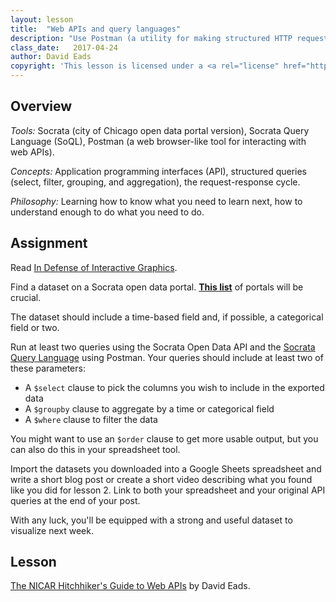 ```yaml
---
layout: lesson
title:  "Web APIs and query languages"
description: "Use Postman (a utility for making structured HTTP requests) with the Socrata API (a web API) and the Socrata Query Langauge (a query language) to get summarized data."
class_date:   2017-04-24
author: David Eads
copyright: 'This lesson is licensed under a <a rel="license" href="http://creativecommons.org/licenses/by-sa/4.0/">Creative Commons Attribution-ShareAlike 4.0 International License</a>.'
---
```


## Overview

*Tools:* Socrata (city of Chicago open data portal version), Socrata Query Language (SoQL), Postman (a web browser-like tool for interacting with web APIs).

*Concepts:* Application programming interfaces (API), structured queries (select, filter, grouping, and aggregation), the request-response cycle.

*Philosophy:* Learning how to know what you need to learn next, how to understand enough to do what you need to do.

## Assignment

Read [In Defense of Interactive Graphics](https://www.vis4.net/blog/posts/in-defense-of-interactive-graphics/). 

Find a dataset on a Socrata open data portal. **[This list](https://docs.google.com/spreadsheets/d/1puYVFkALqr-4mnD4Pc2-54IfQe8-wACiZuRP4_BLJRg/edit#gid=1507239717)** of portals will be crucial.

The dataset should include a time-based field and, if possible, a categorical field or two.

Run at least two queries using the Socrata Open Data API and the [Socrata Query Language](https://dev.socrata.com/docs/queries/) using Postman. Your queries should include at least two of these parameters:

* A `$select` clause to pick the columns you wish to include in the exported data
* A `$groupby` clause to aggregate by a time or categorical field
* A `$where` clause to filter the data

You might want to use an `$order` clause to get more usable output, but you can also do this in your spreadsheet tool.

Import the datasets you downloaded into a Google Sheets spreadsheet and write a short blog post or create a short video describing what you found like you did for lesson 2. Link to both your spreadsheet and your original API queries at the end of your post.

With any luck, you'll be equipped with a strong and useful dataset to visualize next week.

## Lesson

[The NICAR Hitchhiker's Guide to Web APIs](https://docs.google.com/presentation/d/1jkZEcmgR5UeVzAvPskeZrlUH1tvXHXC9mo1NS-BWPvQ/edit#slide=id.p) by David Eads.
